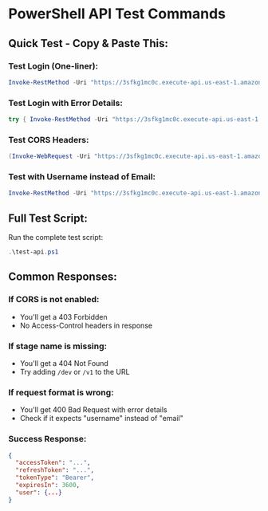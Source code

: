 # PowerShell API Test Commands

## Quick Test - Copy & Paste This:

### Test Login (One-liner):
```powershell
Invoke-RestMethod -Uri "https://3sfkg1mc0c.execute-api.us-east-1.amazonaws.com/auth/login" -Method POST -ContentType "application/json" -Body '{"email":"test@example.com","password":"Test123!"}'
```

### Test Login with Error Details:
```powershell
try { Invoke-RestMethod -Uri "https://3sfkg1mc0c.execute-api.us-east-1.amazonaws.com/auth/login" -Method POST -ContentType "application/json" -Body '{"email":"test@example.com","password":"Test123!"}' } catch { Write-Host "Error: $($_.Exception.Message)" -ForegroundColor Red; $reader = New-Object System.IO.StreamReader($_.Exception.Response.GetResponseStream()); $reader.BaseStream.Position = 0; $reader.DiscardBufferedData(); Write-Host "Response: $($reader.ReadToEnd())" -ForegroundColor Yellow }
```

### Test CORS Headers:
```powershell
(Invoke-WebRequest -Uri "https://3sfkg1mc0c.execute-api.us-east-1.amazonaws.com/auth/login" -Method OPTIONS -Headers @{"Origin"="https://cloudfront.net";"Access-Control-Request-Method"="POST"} -UseBasicParsing).Headers
```

### Test with Username instead of Email:
```powershell
Invoke-RestMethod -Uri "https://3sfkg1mc0c.execute-api.us-east-1.amazonaws.com/auth/login" -Method POST -ContentType "application/json" -Body '{"username":"test@example.com","password":"Test123!"}'
```

## Full Test Script:
Run the complete test script:
```powershell
.\test-api.ps1
```

## Common Responses:

### If CORS is not enabled:
- You'll get a 403 Forbidden
- No Access-Control headers in response

### If stage name is missing:
- You'll get a 404 Not Found
- Try adding `/dev` or `/v1` to the URL

### If request format is wrong:
- You'll get 400 Bad Request with error details
- Check if it expects "username" instead of "email"

### Success Response:
```json
{
  "accessToken": "...",
  "refreshToken": "...",
  "tokenType": "Bearer",
  "expiresIn": 3600,
  "user": {...}
}
```
